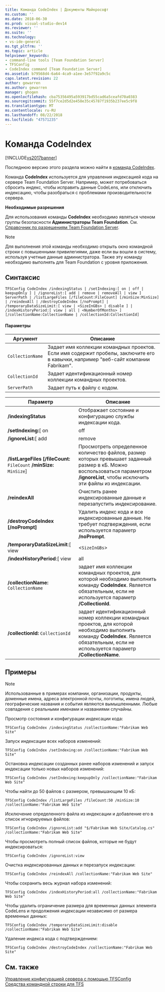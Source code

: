 ```yaml
---
title: Команда CodeIndex | Документы Майкрософт
ms.custom: ''
ms.date: 2018-06-30
ms.prod: visual-studio-dev14
ms.reviewer: ''
ms.suite: ''
ms.technology:
- vs-ide-general
ms.tgt_pltfrm: ''
ms.topic: article
helpviewer_keywords:
- command-line tools [Team Foundation Server]
- TFSConfig
- CodeIndex command [Team Foundation Server]
ms.assetid: b79568d4-6a64-4ca9-a1ee-3e57f92a9c5c
caps.latest.revision: 22
author: gewarren
ms.author: gewarren
manager: ghogen
ms.openlocfilehash: cba75356495a593917bd55cad6a5ceafd70a0383
ms.sourcegitcommit: 55f7ce2d5d2e458e35c45787f1935b237ee5c9f8
ms.translationtype: MT
ms.contentlocale: ru-RU
ms.lasthandoff: 08/22/2018
ms.locfileid: "47571235"
---
```

# <a name="codeindex-command"></a>Команда CodeIndex
[!INCLUDE[vs2017banner](../includes/vs2017banner.md)]

Последнюю версию этого раздела можно найти в [команда CodeIndex](https://docs.microsoft.com/visualstudio/ide/codeindex-command).  
  
Команда **CodeIndex** используется для управления индексацией кода на сервере Team Foundation Server. Например, может потребоваться сбросить индекс, чтобы исправить данные CodeLens, или отключить индексацию, чтобы разобраться с проблемами производительности сервера.  
  
 **Необходимые разрешения**  
  
 Для использования команды **CodeIndex** необходимо являться членом группы безопасности **Администраторы Team Foundation**. См. [Справочник по разрешениям Team Foundation Server](http://msdn.microsoft.com/library/39997de5-b7fb-4777-b779-07de0543abe6).  
  
> [!NOTE]
>  Для выполнения этой команды необходимо открыть окно командной строки с повышенными привилегиями, даже если вы вошли в систему, используя учетные данные администратора. Также эту команду необходимо выполнять для Team Foundation с уровня приложения.  
  
## <a name="syntax"></a>Синтаксис  
  
```  
TFSConfig CodeIndex /indexingStatus | /setIndexing:[ on | off | keepupOnly ] | /ignoreList:[ add | remove | removeAll | view ] ServerPath | /listLargeFiles [/fileCount:FileCount] [/minSize:MinSize] | /reindexAll | /destroyCodeIndex [/noPrompt] | /temporaryDataSizeLimit:[ view | <SizeInGBs> | disable ] | /indexHistoryPeriod:[ view | all | <NumberOfMonths> ] [/collectionName:CollectionName | /collectionId:CollectionId]  
```  
  
#### <a name="parameters"></a>Параметры  
  
|**Аргумент**|**Описание**|  
|------------------|---------------------|  
|`CollectionName`|Задает имя коллекции командных проектов. Если имя содержит пробелы, заключите его в кавычки, например "веб-сайт компании Fabrikam".|  
|`CollectionId`|Задает идентификационный номер коллекции командных проектов.|  
|`ServerPath`|Задает путь к файлу с кодом.|  
  
|**Параметр**|**Описание**|  
|----------------|---------------------|  
|**/indexingStatus**|Отображает состояние и конфигурацию службы индексации кода.|  
|**/setIndexing:**[ on | off | keepupOnly ]|-   **on**: запустить индексацию всех наборов изменений.<br />-   **off**: остановить индексацию всех наборов изменений.<br />-   **keepupOnly**: остановить индексацию созданных ранее наборов изменений и запустить индексацию только новых наборов изменений.|  
|**/ignoreList:**[ add | remove | removeAll | view ] `ServerPath`<br /><br /> Можно использовать подстановочный знак (*) в начале, в конце, или на обоих концах серверного пути.|Определяет список файлов исходного кода и путей к ним, которые необходимо исключить из индексирования.<br /><br /> -   **add**: добавить файл, который необходимо исключить из индексации, в список игнорируемых файлов.<br />-   **remove**: удалить файл, который необходимо включить в индексацию, из списка игнорируемых файлов.<br />-   **removeAll**: очистить список игнорируемых файлов и начать индексировать все файлы.<br />-   **view**: просмотреть полный список файлов, которые не будут индексироваться.|  
|**/listLargeFiles [/fileCount:** `FileCount` **/minSize:** `MinSize`]|Просмотреть определенное количество файлов, размер которых превышает заданный размер в кБ. Можно воспользоваться параметром **/ignoreList**, чтобы исключить эти файлы из индексации.|  
|**/reindexAll**|Очистить ранее индексированные данные и перезапустить индексирование.|  
|**/destroyCodeIndex [/noPrompt]**|Удалить индекс кода и все индексированные данные. Не требует подтверждения, если используется параметр **/noPrompt**.|  
|**/temporaryDataSizeLimit**:[ view | <`SizeInGBs`> | disable ]|Управляйте количеством временных данных, которые создает CodeLens при обработке наборов изменений. Ограничение по умолчанию составляет 2 ГБ.<br /><br /> -   **view**: отображение текущего ограничения на размер.<br />-   `SizeInGBs`: изменение ограничения на размер.<br />-   **disable**: удаление ограничения на размер.<br /><br /> Проверка этого ограничения выполняется перед тем, как CodeLens обрабатывает новый набор изменений. Если временные данные превышают данное ограничение, то CodeLens приостановит обработку ранних наборов изменений, но не новых. После того как данные будут очищены и их размер станет меньше указанного ограничения, элемент CodeLens перезапустит процесс обработки. Очистка выполняется автоматически раз в день. Это означает, что временные данные могут превысить ограничение перед выполнением очистки.|  
|**/indexHistoryPeriod**:[ view | all | <`NumberOfMonths`> ]|Управляйте длительностью индексирования журнала изменений. Это влияет на объем отображаемого журнала CodeLens. Ограничение по умолчанию составляет 12 месяцев. Это означает, что CodeLens показывает журнал изменений только за последние 12 месяцев.<br /><br /> -   **view**: отображение текущего количества месяцев.<br />-   **all**: индексирование всего журнала изменений.<br />-   `NumberOfMonths`: изменение количества месяцев, используемых для индексирования журнала изменений.|  
|**/collectionName:** `CollectionName`|задает имя коллекции командных проектов, для которой необходимо выполнить команду **CodeIndex**. Является обязательным, если не используется параметр **/CollectionId**.|  
|**/collectionId:** `CollectionId`|задает идентификационный номер коллекции командных проектов, для которой необходимо выполнить команду **CodeIndex**. Является обязательным, если не используется параметр **/CollectionName**.|  
  
## <a name="examples"></a>Примеры  
  
> [!NOTE]
>  Использованные в примерах компании, организации, продукты, доменные имена, адреса электронной почты, логотипы, имена людей, географические названия и события являются вымышленными.  Любые совпадения с реальными именами и названиями случайны.  
  
 Просмотр состояния и конфигурации индексации кода:  
  
```  
TFSConfig CodeIndex /indexingStatus /collectionName:"Fabrikam Web Site"  
```  
  
 Запуск индексации всех наборов изменений:  
  
```  
TFSConfig CodeIndex /setIndexing:on /collectionName:"Fabrikam Web Site"  
```  
  
 Остановка индексации созданных ранее наборов изменений и запуск индексации только новых наборов изменений:  
  
```  
TFSConfig CodeIndex /setIndexing:keepupOnly /collectionName:"Fabrikam Web Site"  
```  
  
 Чтобы найти до 50 файлов с размером, превышающим 10 кБ:  
  
```  
TFSConfig CodeIndex /listLargeFiles /fileCount:50 /minSize:10 /collectionName:"Fabrikam Web Site"  
```  
  
 Исключение определенного файла из индексации и добавление его в список игнорируемых файлов:  
  
```  
TFSConfig CodeIndex /ignoreList:add "$/Fabrikam Web Site/Catalog.cs" /collectionName:"Fabrikam Web Site"  
```  
  
 Чтобы просмотреть полный список файлов, которые не будут индексироваться:  
  
```  
TFSConfig CodeIndex /ignoreList:view  
```  
  
 Очистка индексированных данных и перезапуск индексации:  
  
```  
TFSConfig CodeIndex /reindexAll /collectionName:"Fabrikam Web Site"  
```  
  
 Чтобы сохранить весь журнал набора изменений:  
  
```  
TFSConfig CodeIndex /indexHistoryPeriod:all /collectionName:"Fabrikam Web Site"  
```  
  
 Чтобы удалить ограничение размера для временных данных элемента CodeLens и продолжения индексации независимо от размера временных данных:  
  
```  
TFSConfig CodeIndex /temporaryDataSizeLimit:disable /collectionName:"Fabrikam Web Site"  
```  
  
 Удаление индекса кода с подтверждением:  
  
```  
TFSConfig CodeIndex /destroyCodeIndex /collectionName:"Fabrikam Web Site"  
```  
  
## <a name="see-also"></a>См. также  
 [Управление конфигурацией сервера с помощью TFSConfig](http://msdn.microsoft.com/en-us/94424190-3b6b-4f33-a6b6-5807f4225b62)   
 [Средства командной строки для TFS](http://msdn.microsoft.com/en-us/be8c997a-b97b-4e59-97f5-04db0a601a6c)




